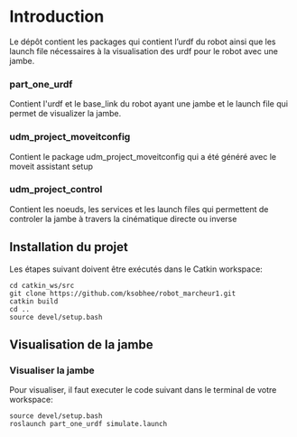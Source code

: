 # Introduction
Le dépôt contient les packages qui contient l’urdf du robot ainsi que les launch file nécessaires à la visualisation des urdf pour le robot avec une jambe.

### part_one_urdf
Contient l'urdf et le base_link du robot ayant une jambe et le launch file qui permet de visualizer la jambe.

### udm_project_moveitconfig
Contient le package udm_project_moveitconfig qui a été généré avec le moveit assistant setup

### udm_project_control
Contient les noeuds, les services et les launch files qui permettent de controler la jambe à travers la cinématique directe ou inverse

## Installation du projet
Les étapes suivant doivent être exécutés dans le Catkin workspace:

```
cd catkin_ws/src
git clone https://github.com/ksobhee/robot_marcheur1.git
catkin build
cd ..
source devel/setup.bash
```

## Visualisation de la jambe
### Visualiser la jambe
Pour visualiser, il faut executer le code suivant dans le terminal de votre workspace:

```
source devel/setup.bash
roslaunch part_one_urdf simulate.launch
```
